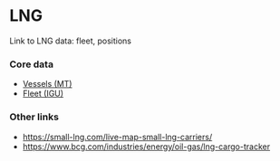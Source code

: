 # LNG
Link to LNG data: fleet, positions

###  Core data

- [Vessels (MT)](https://www.marinetraffic.com/en/data/?asset_type=vessels)
- [Fleet (IGU)](https://igu.org/app/uploads-wp/2020/04/2020-World-LNG-Report.pdf)

### Other links

- https://small-lng.com/live-map-small-lng-carriers/
- https://www.bcg.com/industries/energy/oil-gas/lng-cargo-tracker

